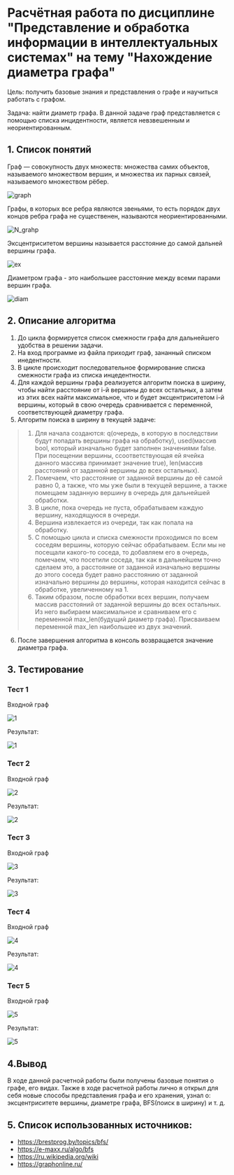 # Расчётная работа по дисциплине "Представление и обработка информации в интеллектуальных системах" на тему "Нахождение диаметра графа"

Цель: получить базовые знания и представления о графе и научиться работать с графом.

Задача: найти диаметр графа. В данной задаче граф представляется с помощью списка инцидентности, является невзвешенным и неориентированным.

## 1. Список понятий

Граф — совокупность двух множеств: множества самих объектов, называемого множеством вершин, и множества их парных связей, называемого множеством рёбер.

![graph](graph.png)

Графы, в которых все ребра являются звеньями, то есть порядок двух концов ребра графа не существенен, называются неориентированными.

![N_grahp](N_graph.png)

Эксцентриситетом вершины называется расстояние до самой дальней вершины графа.

![ex](ex.png)

Диаметром графа - это наибольшее расстояние между всеми парами вершин графа.

![diam](diam.png)

## 2. Описание алгоритма
1. До цикла формируется список смежности графа для дальнейшего удобства в решении задачи.
2. На вход программе из файла приходит граф, зананный списком инедентности. 
3. В цикле происходит последовательное формирование списка смежности графа из списка инцедентности.
4. Для каждой вершины графа реализуется алгоритм поиска в ширину, чтобы найти расстояние от i-й вершины до всех остальных, а затем из этих всех найти максимальное, что и будет эксцентриситетом i-й вершины, который в свою очередь сравнивается с переменной, соответствующей диаметру графа.
5. Алгоритм поиска в ширину в текущей задаче:
>1. Для начала создаются: q(очередь, в которую в последствии будут попадать вершины графа на обработку), used(массив bool, который изначально будет заполнен значениями false. При посещении вершины, cсоответствующая ей ячейка данного массива принимает значение true), len(массив расстояний от заданной вершины до всех остальных). 
>2. Помечаем, что расстояние от заданной вершины до её самой равно 0, а также, что мы уже были в текущей вершине, а также помещаем заданную вершину в очередь для дальнейшей обработки. 
>3. В цикле, пока очередь не пуста, обрабатываем каждую вершину, находящуюся в очереди.
>4. Вершина извлекается из очереди, так как попала на обработку.
>4. С помощью цикла и списка смежности проходимся по всем соседям вершины, которую сейчас обрабатываем. Если мы не посещали какого-то соседа, то добавляем его в очередь, помечаем, что посетили соседа, так как в дальнейшем точно сделаем это, а расстояние от заданной изначально вершины до этого соседа будет равно расстоянию от заданной изначально вершины до вершины, которая находится сейчас в обработке, увеличенному на 1.
>5. Таким образом, после обработки всех вершин, получаем массив расстояний от заданной вершины до всех остальных. Из него выбираем максимальное и сравниваем его с переменной max_len(будущий диаметр графа). Присваиваем переменной max_len наибольшее из двух значений.
6. После завершения алгоритма в консоль возвращается значение диаметра графа.

## 3. Тестирование

### Тест 1

Входной граф

![1](in1.png)

Результат:

![1](out1.png)

### Тест 2

Входной граф

![2](in2.png)

Результат:

![2](out2.png)

### Тест 3

Входной граф

![3](in3.png)

Результат:

![3](out3.png)

### Тест 4

Входной граф

![4](in4.png)

Результат:

![4](out4.png)

### Тест 5

Входной граф

![5](in5.png)

Результат:

![5](out5.png)

## 4.Вывод

В ходе данной расчетной работы были получены базовые понятия о графе, его видах. Также в ходе расчетной работы лично я открыл для себя новые способы представления графа и его хранения, узнал о: эксцентриситете вершины, диаметре графа, BFS(поиск в ширину) и т. д.

## 5. Список использованных источников:
- https://brestprog.by/topics/bfs/
- https://e-maxx.ru/algo/bfs
- https://ru.wikipedia.org/wiki
- https://graphonline.ru/
